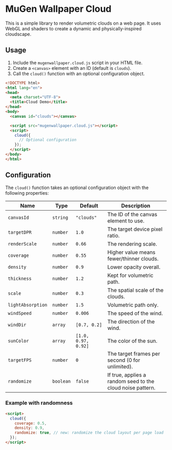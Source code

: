 # MuGen Wallpaper Cloud

This is a simple library to render volumetric clouds on a web page. It uses WebGL and shaders to create a dynamic and physically-inspired cloudscape.

## Usage

1.  Include the `mugenwallpaper.cloud.js` script in your HTML file.
2.  Create a `<canvas>` element with an ID (default is `clouds`).
3.  Call the `cloud()` function with an optional configuration object.

```html
<!DOCTYPE html>
<html lang="en">
<head>
  <meta charset="UTF-8">
  <title>Cloud Demo</title>
</head>
<body>
  <canvas id="clouds"></canvas>

  <script src="mugenwallpaper.cloud.js"></script>
  <script>
    cloud({
      // Optional configuration
    });
  </script>
</body>
</html>
```

## Configuration

The `cloud()` function takes an optional configuration object with the following properties:

| Name              | Type      | Default       | Description                                                 |
| ----------------- | --------- | ------------- | ----------------------------------------------------------- |
| `canvasId`        | `string`  | `"clouds"`      | The ID of the canvas element to use.                        |
| `targetDPR`       | `number`  | `1.0`         | The target device pixel ratio.                              |
| `renderScale`     | `number`  | `0.66`        | The rendering scale.                                        |
| `coverage`        | `number`  | `0.55`        | Higher value means fewer/thinner clouds.                    |
| `density`         | `number`  | `0.9`         | Lower opacity overall.                                      |
| `thickness`       | `number`  | `1.2`         | Kept for volumetric path.                                   |
| `scale`           | `number`  | `0.3`         | The spatial scale of the clouds.                            |
| `lightAbsorption` | `number`  | `1.5`         | Volumetric path only.                                       |
| `windSpeed`       | `number`  | `0.006`       | The speed of the wind.                                      |
| `windDir`         | `array`   | `[0.7, 0.2]`  | The direction of the wind.                                  |
| `sunColor`        | `array`   | `[1.0, 0.97, 0.92]` | The color of the sun.                                     |
| `targetFPS`       | `number`  | `0`           | The target frames per second (0 for unlimited).             |
| `randomize`       | `boolean` | `false`       | If true, applies a random seed to the cloud noise pattern.  |

### Example with randomness

```html
<script>
  cloud({
    coverage: 0.5,
    density: 0.9,
    randomize: true, // new: randomize the cloud layout per page load
  });
</script>
```
